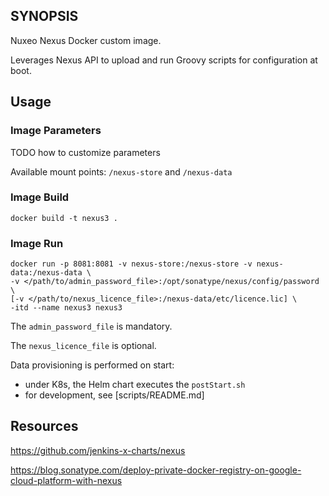 ## SYNOPSIS

Nuxeo Nexus Docker custom image.

Leverages Nexus API to upload and run Groovy scripts for configuration at boot.

## Usage

### Image Parameters

TODO how to customize parameters

Available mount points: `/nexus-store` and `/nexus-data`


### Image Build

    docker build -t nexus3 .


### Image Run

    docker run -p 8081:8081 -v nexus-store:/nexus-store -v nexus-data:/nexus-data \
    -v </path/to/admin_password_file>:/opt/sonatype/nexus/config/password \
    [-v </path/to/nexus_licence_file>:/nexus-data/etc/licence.lic] \
    -itd --name nexus3 nexus3

The `admin_password_file` is mandatory.

The `nexus_licence_file` is optional.

Data provisioning is performed on start:
- under K8s, the Helm chart executes the `postStart.sh`
- for development, see [scripts/README.md]


## Resources

https://github.com/jenkins-x-charts/nexus

https://blog.sonatype.com/deploy-private-docker-registry-on-google-cloud-platform-with-nexus

